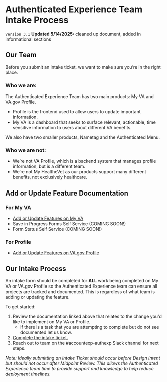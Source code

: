 # Authenticated Experience Team Intake Process

`Version 3.1` **Updated 5/14/2025:** cleaned up document, added in informational sections


## Our Team 

Before you submit an intake ticket, we want to make sure you’re in the right place. 

### Who we are:
The Authenticated Experience Team has two main products: My VA and VA.gov Profile.
- Profile is the frontend used to allow users to update important information.
- My VA is a dashboard that seeks to surface relevant, actionable, time sensitive information to users about different VA benefits. 

We also have two smaller products, Nametag and the Authenticated Menu.

### Who we are not: 
- We’re not VA Profile, which is a backend system that manages profile information, but is a different team. 
- We’re not My HealtheVet as our products support many different benefits, not exclusively healthcare. 


## Add or Update Feature Documentation

### For My VA
- [Add or Update Features on My VA](https://github.com/department-of-veterans-affairs/va.gov-team/blob/master/products/identity-personalization/team/governance/add-update-features-myva.md)
- Save in Progress Forms Self Service (COMING SOON!)
- Form Status Self Service (COMING SOON!)

### For Profile
- [Add or Update Features on VA.gov Profile](https://github.com/department-of-veterans-affairs/va.gov-team/blob/master/products/identity-personalization/team/governance/add-update-features-profile.md)


## Our Intake Process

An intake form should be completed for **ALL** work being completed on My VA or VA.gov Profile so the Authenticated Experience team can ensure all projects are tracked and documented. This is regardless of what team is adding or updating the feature.

To get started:
1. Review the documentation linked above that relates to the change you'd like to implement on My VA or Profile.
   - If there is a task that you are attempting to complete but do not see documented let us know.
2. [Complete the intake ticket.](https://github.com/department-of-veterans-affairs/va.gov-team/issues/new?template=auth-exp-request.yml)
3. Reach out to team on the #accountexp-authexp Slack channel for next steps.

_Note: Ideally submitting an Intake Ticket should occur before Design Intent but should not occur after Midpoint Review. This allows the Authenticated Experience team time to provide support and knowledge to help reduce deployment timelines._
